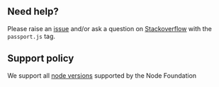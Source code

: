 ## Need help?

Please raise an [issue](https://github.com/passport-next/skel/issues) and/or ask a question on [Stackoverflow](https://stackoverflow.com) with the `passport.js` tag.

## Support policy

We support all [node versions](https://github.com/nodejs/Release) supported by the Node Foundation

